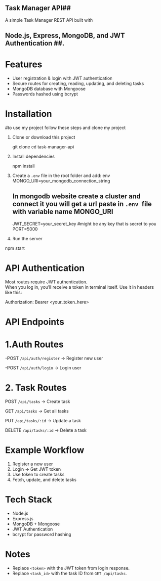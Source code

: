 ## Task Manager API##

A simple Task Manager REST API built with 
## Node.js, Express, MongoDB, and JWT Authentication ##.

# Features
- User registration & login with JWT authentication
- Secure routes for creating, reading, updating, and deleting tasks
- MongoDB database with Mongoose
- Passwords hashed using bcrypt

# Installation
#to use my project follow these steps and clone my project

1. Clone or download this project  
  
   git clone <my repo-url>
   cd task-manager-api
   

2. Install dependencies  
  
   npm install
   

3. Create a `.env` file in the root folder and add:
   env
   MONGO_URI=your_mongodb_connection_string 
    ## In mongodb website create a cluster and connect it you will get a url paste in `.env `file with variable name MONGO_URI  ## 
   JWT_SECRET=your_secret_key  #might be any key that is secret to you
   PORT=5000
 

4. Run the server  
 
  npm start
  
  



# API Authentication
Most routes require JWT authentication.  
When you log in, you’ll receive a token in terminal itself. Use it in headers like this:


Authorization: Bearer <your_token_here>




# API Endpoints

# 1.Auth Routes
-POST `/api/auth/register`  → Register new user  


-POST `/api/auth/login`     → Login user  


# 2. Task Routes
POST `/api/tasks`          → Create task  
 

GET `/api/tasks`          → Get all tasks  


PUT `/api/tasks/:id`       → Update a task  


DELETE `/api/tasks/:id`   → Delete a task  
  

# Example Workflow
1. Register a new user  
2. Login → Get JWT token  
3. Use token to create tasks  
4. Fetch, update, and delete tasks  



# Tech Stack
- Node.js  
- Express.js  
- MongoDB + Mongoose  
- JWT Authentication  
- bcrypt for password hashing  



#  Notes
- Replace `<token>` with the JWT token from login response.  
- Replace `<task_id>` with the task ID from `GET /api/tasks`.  



